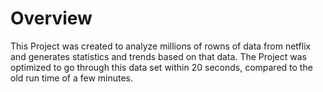 # Overview

This Project was created to analyze millions of rowns of data from netflix and generates statistics and trends based on 
that data. The Project was optimized to go through this data set within 20 seconds, compared to the old run time of a few minutes.

